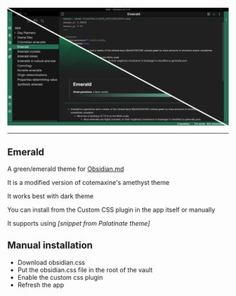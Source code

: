 ![Example](example.png)

---

## Emerald
A green/emerald theme for [Obsidian.md](https://obsidian.md/)

It is a modified version of cotemaxine's amethyst theme

It works best with dark theme

You can install from the Custom CSS plugin in the app itself or manually

It supports using <cite>[snippet from Palatinate theme]
  
## Manual installation
- Download obsidian.css
- Put the obsidian.css file in the root of the vault
- Enable the custom css plugin
- Refresh the app
